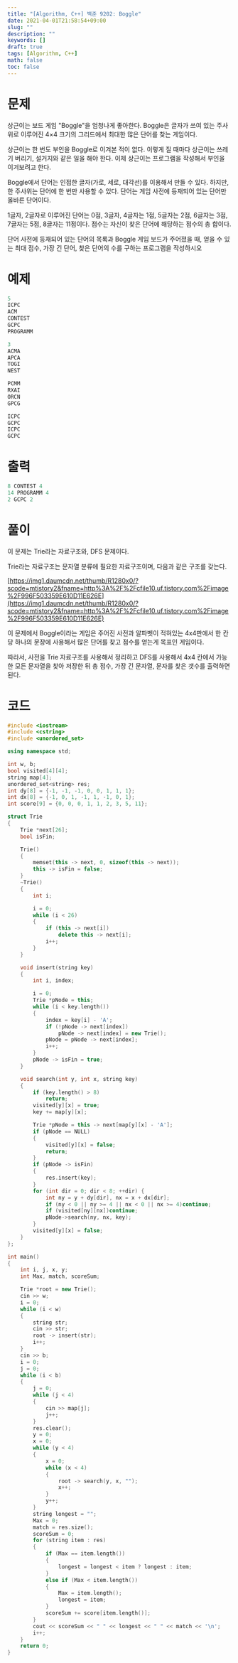 ```yaml
---
title: "[Algorithm, C++] 백준 9202: Boggle"
date: 2021-04-01T21:58:54+09:00
slug: ""
description: ""
keywords: []
draft: true
tags: [Algorithm, C++]
math: false
toc: false
---
```


# 문제

상근이는 보드 게임 "Boggle"을 엄청나게 좋아한다. Boggle은 글자가 쓰여 있는 주사위로 이루어진 4×4 크기의 그리드에서 최대한 많은 단어를 찾는 게임이다.

상근이는 한 번도 부인을 Boggle로 이겨본 적이 없다. 이렇게 질 때마다 상근이는 쓰레기 버리기, 설거지와 같은 일을 해야 한다. 이제 상근이는 프로그램을 작성해서 부인을 이겨보려고 한다.

Boggle에서 단어는 인접한 글자(가로, 세로, 대각선)를 이용해서 만들 수 있다. 하지만, 한 주사위는 단어에 한 번만 사용할 수 있다. 단어는 게임 사전에 등재되어 있는 단어만 올바른 단어이다.

1글자, 2글자로 이루어진 단어는 0점, 3글자, 4글자는 1점, 5글자는 2점, 6글자는 3점, 7글자는 5점, 8글자는 11점이다. 점수는 자신이 찾은 단어에 해당하는 점수의 총 합이다.

단어 사전에 등재되어 있는 단어의 목록과 Boggle 게임 보드가 주어졌을 때, 얻을 수 있는 최대 점수, 가장 긴 단어, 찾은 단어의 수를 구하는 프로그램을 작성하시오

# 예제

```cpp
5
ICPC
ACM
CONTEST
GCPC
PROGRAMM

3
ACMA
APCA
TOGI
NEST

PCMM
RXAI
ORCN
GPCG

ICPC
GCPC
ICPC
GCPC
```

# 출력

```cpp
8 CONTEST 4
14 PROGRAMM 4
2 GCPC 2
```

# 풀이

이 문제는 Trie라는 자료구조와, DFS 문제이다.

Trie라는 자료구조는 문자열 분류에 필요한 자료구조이며, 다음과 같은 구조를 갖는다.

[https://img1.daumcdn.net/thumb/R1280x0/?scode=mtistory2&fname=http%3A%2F%2Fcfile10.uf.tistory.com%2Fimage%2F996F503359E610D11E626E](https://img1.daumcdn.net/thumb/R1280x0/?scode=mtistory2&fname=http%3A%2F%2Fcfile10.uf.tistory.com%2Fimage%2F996F503359E610D11E626E)

이 문제에서 Boggle이라는 게임은 주어진 사전과 알파벳이 적혀있는 4x4판에서 한 칸당 하나의 문장에 사용해서 많은 단어를 찾고 점수를 얻는게 목표인 게임이다.

따라서, 사전을 Trie 자료구조를 사용해서 정리하고 DFS를 사용해서 4x4 칸에서 가능한 모든 문자열을 찾아 저장한 뒤 총 점수, 가장 긴 문자열, 문자를 찾은 갯수를 출력하면 된다.

# 코드

```cpp
#include <iostream>
#include <cstring>
#include <unordered_set>

using namespace std;

int w, b;
bool visited[4][4];
string map[4];
unordered_set<string> res;
int dy[8] = {-1, -1, -1, 0, 0, 1, 1, 1};
int dx[8] = {-1, 0, 1, -1, 1, -1, 0, 1};
int score[9] = {0, 0, 0, 1, 1, 2, 3, 5, 11};

struct Trie
{
	Trie *next[26];
	bool isFin;

	Trie()
	{
		memset(this -> next, 0, sizeof(this -> next));
		this -> isFin = false;
	}
	~Trie()
	{
		int i;

		i = 0;
		while (i < 26)
		{
			if (this -> next[i])
				delete this -> next[i];
			i++;
		}
	}

	void insert(string key)
	{
		int i, index;

		i = 0;
		Trie *pNode = this;
		while (i < key.length())
		{
			index = key[i] - 'A';
			if (!pNode -> next[index])
				pNode -> next[index] = new Trie();
			pNode = pNode -> next[index];
			i++;
		}
		pNode -> isFin = true;
	}

	void search(int y, int x, string key)
	{
		if (key.length() > 8)
			return;
		visited[y][x] = true;
		key += map[y][x];

		Trie *pNode = this -> next[map[y][x] - 'A'];
		if (pNode == NULL)
		{
			visited[y][x] = false;
			return;
		}
		if (pNode -> isFin)
		{
			res.insert(key);
		}
		for (int dir = 0; dir < 8; ++dir) {
			int ny = y + dy[dir], nx = x + dx[dir];
			if (ny < 0 || ny >= 4 || nx < 0 || nx >= 4)continue;
			if (visited[ny][nx])continue;
			pNode->search(ny, nx, key);
		}
		visited[y][x] = false;
	}
};

int main()
{
	int i, j, x, y;
	int Max, match, scoreSum;

	Trie *root = new Trie();
	cin >> w;
	i = 0;
	while (i < w)
	{
		string str;
		cin >> str;
		root -> insert(str);
		i++;
	}
	cin >> b;
	i = 0;
	j = 0;
	while (i < b)
	{
		j = 0;
		while (j < 4)
		{
			cin >> map[j];
			j++;
		}
		res.clear();
		y = 0;
		x = 0;
		while (y < 4)
		{
			x = 0;
			while (x < 4)
			{
				root -> search(y, x, "");
				x++;
			}
			y++;
		}
		string longest = "";
		Max = 0;
		match = res.size();
		scoreSum = 0;
		for (string item : res)
		{
			if (Max == item.length())
			{
				longest = longest < item ? longest : item;
			}
			else if (Max < item.length())
			{
				Max = item.length();
				longest = item;
			}
			scoreSum += score[item.length()];
		}
		cout << scoreSum << " " << longest << " " << match << '\n';
		i++;
	}
	return 0;
}
```
